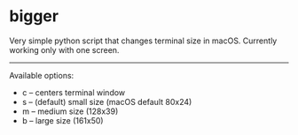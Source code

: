 # bigger
Very simple python script that changes terminal size in macOS.
Currently working only with one screen.

---

Available options: 

* c – centers terminal window
* s – (default) small size (macOS default 80x24)
* m – medium size (128x39)
* b – large size (161x50)
